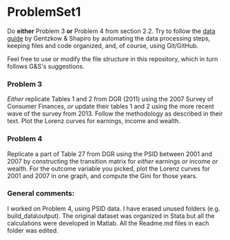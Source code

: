 # ProblemSet1
Do **either** Problem 3 **or** Problem 4 from section 2.2. Try to follow the [data guide](http://web.stanford.edu/~gentzkow/research/CodeAndData.pdf) by Gentzkow & Shapiro by automating the data processing steps, keeping files and code organized, and, of course, using Git/GitHub.

Feel free to use or modify the file structure in this repository, which in turn follows G&S's suggestions.

### Problem 3
_Either_ replicate Tables 1 and 2 from DGR (2011) using the 2007 Survey of Consumer Finances, _or_ update their tables 1 and 2 using the more recent wave of the survey from 2013. Follow the methodology as described in their text. Plot the Lorenz curves for earnings, income and wealth.

### Problem 4
Replicate a part of Table 27 from DGR using the PSID between 2001 and 2007 by constructing the transition matrix for _either_ earnings _or_ income _or_ wealth. For the outcome variable you picked, plot the Lorenz curves for 2001 and 2007 in one graph, and compute the Gini for those years.


### General comments:

I worked on Problem 4, using PSID data.
I have erased unused folders (e.g. build_data\output).
The original dataset was organized in Stata but all the calculations were developed in Matlab.
All the Readme.md files in each folder was edited.
